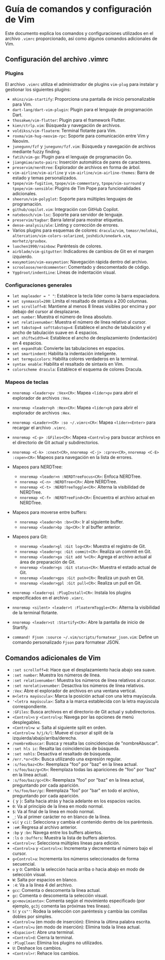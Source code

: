 # Guía de comandos y configuración de Vim

Este documento explica los comandos y configuraciones utilizados en el archivo `.vimrc` proporcionado, así como algunos comandos adicionales de Vim.

## Configuración del archivo .vimrc

### Plugins

El archivo `.vimrc` utiliza el administrador de plugins `vim-plug` para instalar y gestionar los siguientes plugins:

- `mhinz/vim-startify`: Proporciona una pantalla de inicio personalizable para Vim.
- `dart-lang/dart-vim-plugin`: Plugin para el lenguaje de programación Dart.
- `thosakwe/vim-flutter`: Plugin para el framework Flutter.
- `kien/ctrlp.vim`: Búsqueda y navegación de archivos.
- `voldikss/vim-floaterm`: Terminal flotante para Vim.
- `roxma/vim-hug-neovim-rpc`: Soporte para comunicación entre Vim y Neovim.
- `junegunn/fzf` y `junegunn/fzf.vim`: Búsqueda y navegación de archivos mediante fuzzy finding.
- `fatih/vim-go`: Plugin para el lenguaje de programación Go.
- `jiangmiao/auto-pairs`: Inserción automática de pares de caracteres.
- `preservim/nerdtree`: Explorador de archivos en forma de árbol.
- `vim-airline/vim-airline` y `vim-airline/vim-airline-themes`: Barra de estado y temas personalizados.
- `tpope/vim-fugitive`, `tpope/vim-commentary`, `tpope/vim-surround` y `tpope/vim-sensible`: Plugins de Tim Pope para funcionalidades adicionales.
- `sheerun/vim-polyglot`: Soporte para múltiples lenguajes de programación.
- `github/copilot.vim`: Integración con GitHub Copilot.
- `natebosch/vim-lsc`: Soporte para servidor de lenguaje.
- `preservim/tagbar`: Barra lateral para mostrar etiquetas.
- `dense-analysis/ale`: Linting y corrección de errores.
- Varios plugins para esquemas de colores: `dracula/vim`, `tomasr/molokai`, `altercation/vim-colors-solarized`, `joshdick/onedark.vim`, `morhetz/gruvbox`.
- `luochen1990/rainbow`: Paréntesis de colores.
- `airblade/vim-gitgutter`: Indicadores de cambios de Git en el margen izquierdo.
- `easymotion/vim-easymotion`: Navegación rápida dentro del archivo.
- `scrooloose/nerdcommenter`: Comentado y descomentado de código.
- `Yggdroot/indentLine`: Líneas de indentación visual.

### Configuraciones generales

- `let mapleader = " "`: Establece la tecla líder como la barra espaciadora.
- `set synmaxcol=200`: Limita el resaltado de sintaxis a 200 columnas.
- `set scrolloff=8`: Mantiene al menos 8 líneas visibles por encima y por debajo del cursor al desplazarse.
- `set number`: Muestra el número de línea absoluto.
- `set relativenumber`: Muestra el número de línea relativo al cursor.
- `set tabstop=4 softtabstop=4`: Establece el ancho de tabulación y el ancho de tabulación suave en 4 espacios.
- `set shiftwidth=4`: Establece el ancho de desplazamiento (indentación) en 4 espacios.
- `set expandtab`: Convierte las tabulaciones en espacios.
- `set smartindent`: Habilita la indentación inteligente.
- `set termguicolors`: Habilita colores verdaderos en la terminal.
- `syntax enable`: Habilita el resaltado de sintaxis en Vim.
- `colorscheme dracula`: Establece el esquema de colores Dracula.

### Mapeos de teclas

- `nnoremap <leader>pv :Vex<CR>`: Mapea `<líder>pv` para abrir el explorador de archivos `:Vex`.
- `nnoremap <leader>ph :Hex<CR>`: Mapea `<líder>ph` para abrir el explorador de archivos `:Hex`.
- `nnoremap <Leader><CR> :so ~/.vimrc<CR>`: Mapea `<líder><Enter>` para recargar el archivo `.vimrc`.
- `nnoremap <C-p> :GFiles<CR>`: Mapea `<Control>p` para buscar archivos en el directorio de Git actual y subdirectorios.
- `nnoremap <C-k> :cnext<CR>`, `nnoremap <C-j> :cprev<CR>`, `nnoremap <C-E> :copen<CR>`: Mapeos para navegación en la lista de errores.

- Mapeos para NERDTree:
  - `nnoremap <leader>n :NERDTreeFocus<CR>`: Enfoca NERDTree.
  - `nnoremap <C-n> :NERDTree<CR>`: Abre NERDTree.
  - `nnoremap <C-t> :NERDTreeToggle<CR>`: Alterna la visibilidad de NERDTree.
  - `nnoremap <C-f> :NERDTreeFind<CR>`: Encuentra el archivo actual en NERDTree.

- Mapeos para moverse entre buffers:
  - `nnoremap <leader>bn :bn<CR>`: Ir al siguiente buffer.
  - `nnoremap <leader>bp :bp<CR>`: Ir al buffer anterior.

- Mapeos para Git:
  - `nnoremap <leader>gl :Git log<CR>`: Muestra el registro de Git.
  - `nnoremap <leader>gc :Git commit<CR>`: Realiza un commit en Git.
  - `nnoremap <leader>ga :Git add %<CR>`: Agrega el archivo actual al área de preparación de Git.
  - `nnoremap <leader>gs :Git status<CR>`: Muestra el estado actual de Git.
  - `nnoremap <leader>gps :Git push<CR>`: Realiza un push en Git.
  - `nnoremap <leader>gpl :Git pull<CR>`: Realiza un pull en Git.

- `nnoremap <leader>pi :PlugInstall<CR>`: Instala los plugins especificados en el archivo `.vimrc`.
- `nnoremap <silent> <leader>t :FloatermToggle<CR>`: Alterna la visibilidad de la terminal flotante.
- `nnoremap <leader>st :Startify<CR>`: Abre la pantalla de inicio de Startify.
- `command! Fjson :source ~/.vim/scripts/formatear_json.vim`: Define un comando personalizado `Fjson` para formatear JSON.

## Comandos adicionales de Vim

- `:set scrolloff=8`: Hace que el desplazamiento hacia abajo sea suave.
- `:set number`: Muestra los números de línea.
- `:set relativenumber`: Muestra los números de línea relativos al cursor.
- `:set norelativenumber`: Desactiva los números de línea relativos.
- `:Vex`: Abre el explorador de archivos en una ventana vertical.
- `m<letra mayúscula>`: Marca la posición actual con una letra mayúscula.
- `'<letra mayúscula>`: Salta a la marca establecida con la letra mayúscula correspondiente.
- `:GFiles`: Busca archivos en el directorio de Git actual y subdirectorios.
- `<Control>n` y `<Control>p`: Navega por las opciones de menú desplegables.
- `<Control>w w`: Salta al siguiente split en orden.
- `<Control>w h/j/k/l`: Mueve el cursor al split de la izquierda/abajo/arriba/derecha.
- `/nombreAbuscar`: Busca y resalta las coincidencias de "nombreAbuscar".
- `:set hls ic`: Resalta las coincidencias de búsqueda.
- `:set nohls`: Desactiva el resaltado de búsqueda.
- `/err.*or<CR>`: Busca utilizando una expresión regular.
- `:s/foo/baz<CR>`: Reemplaza "foo" por "baz" en la línea actual.
- `:s/foo/baz/g<CR>`: Reemplaza todas las apariciones de "foo" por "baz" en la línea actual.
- `:s/foo/baz/gc<CR>`: Reemplaza "foo" por "baz" en la línea actual, preguntando por cada aparición.
- `:%s/foo/bar/gc`: Reemplaza "foo" por "bar" en todo el archivo, preguntando por cada aparición.
- `{` y `}`: Salta hacia atrás y hacia adelante en los espacios vacíos.
- `0`: Va al principio de la línea en modo normal.
- `$`: Va al final de la línea en modo normal.
- `_`: Va al primer carácter no en blanco de la línea.
- `vi(` y `ci(`: Selecciona y cambia el contenido dentro de los paréntesis.
- `:e#`: Regresa al archivo anterior.
- `:bp` y `:bn`: Navega entre los buffers abiertos.
- `:ls` o `:buffers`: Muestra la lista de buffers abiertos.
- `<Control>v`: Selecciona múltiples líneas para edición.
- `<Control>a` y `<Control>x`: Incrementa y decrementa el número bajo el cursor.
- `g<Control>a`: Incrementa los números seleccionados de forma secuencial.
- `o` y `O`: Cambia la selección hacia arriba o hacia abajo en modo de selección visual.
- `W`: Salta por espacios en blanco.
- `:4`: Va a la línea 4 del archivo.
- `gcc`: Comenta o descomenta la línea actual.
- `gc`: Comenta o descomenta la selección visual.
- `gc<movimiento>`: Comenta según el movimiento especificado (por ejemplo, `gc3j` comenta las próximas tres líneas).
- `S(` y `cs"'`: Rodea la selección con paréntesis y cambia las comillas dobles por simples.
- `<Control>w` (en modo de inserción): Elimina la última palabra escrita.
- `<Control>u` (en modo de inserción): Elimina toda la línea actual.
- `<Espacio>t`: Abre una terminal.
- `<Control>d`: Cierra la terminal.
- `:PlugClean`: Elimina los plugins no utilizados.
- `U`: Deshace los cambios.
- `<Control>r`: Rehace los cambios.

